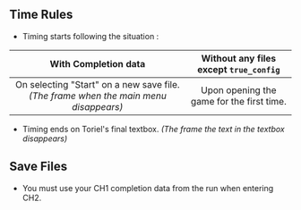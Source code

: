 ## **Time Rules**
* Timing starts following the situation : 

With Completion data | Without any files except `true_config`
:---: | :---:
On selecting "Start" on a new save file. *(The frame when the main menu disappears)* | Upon opening the game for the first time.

* Timing ends on Toriel's final textbox. *(The frame the text in the textbox disappears)*

## **Save Files**
* You must use your CH1 completion data from the run when entering CH2.